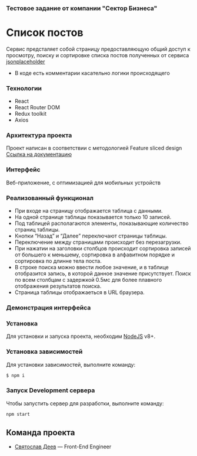 ### Тестовое задание от компании "Сектор Бизнеса"

# Список постов

Сервис предсталяет собой страницу предоставляющую общий доступ к просмотру, поиску и сортировке списка постов полученных от сервиса [jsonplaceholder](https://jsonplaceholder.typicode.com/posts)

-   В коде есть комментарии касательно логики происходящего

### Технологии

-   React
-   React Router DOM
-   Redux toolkit
-   Axios

### Архитектура проекта

Проект написан в соответствии с методологией Feature sliced design </br>
[Ссылка на документацию](https://feature-sliced.design/ru/)

### Интерфейс

Веб-приложение, c оптимизацией для мобильных устройств

### Реализованный функционал

-   При входе на страницу отображается таблица с данными.
-   На одной странице таблицы показывается только 10 записей.
-   Под таблицей располагаются элементы, показывающие количество страниц таблицы.
-   Кнопки “Назад” и “Далее” переключают страницы таблицы.
-   Переключение между страницами происходит без перезагрузки.
-   При нажатии на заголовки столбцов происходит сортировка записей от большего к меньшему, сортировка в алфавитном порядке и сортировка по длинне тела поста. 
-   В строке поиска можно ввести любое значение, и в таблице отобразится запись, в которой данное значение присутствует. Поиск по всем столбцам с задержкой 0.5мс для более плавного отображения результатов поиска.
-   Страница таблицы отображаеться в URL браузера.


### Демонстрация интерфейса

### Установка

Для установки и запуска проекта, необходим [NodeJS](https://nodejs.org) v8+.

### Установка зависимостей

Для установки зависимостей, выполните команду:

```sh
$ npm i
```

### Запуск Development сервера

Чтобы запустить сервер для разработки, выполните команду:

```sh
npm start
```

## Команда проекта

-   [Святослав Деев](https://github.com/xkochevnikx) — Front-End Engineer
